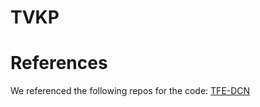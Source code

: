 # TVKP

# References
We referenced the following repos for the code: [TFE-DCN](https://github.com/jianxiong-zhou/TFE-DCN)
